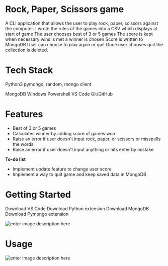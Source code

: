 # Rock, Paper, Scissors game

A CLI application that allows the user to play rock, paper, scissors against the computer.
I  wrote the rules of the games into a CSV which displays at start of game
The user chooses best of 3 or 5 games
The score is kept when necessary wins is met a winner is chosen
Score is written to MongoDB
User can choose to play again or quit
Once user chooses quit the collection is deleted.


# Tech Stack
Python3 
pymongo, random, mongo client

MongoDB
Windows Powershell
VS Code
Git/GitHub

# Features
	

- Best of 3 or 5 games 	
- Calculates winner by adding score of games won
- Raise an error if user doesn't input rock, paper, or scissors or misspells the words
-  Raise an error if user doesn't input anything or hits enter by mistake

**To-do list**
- Implement update feature to change user score
- Implement a way to quit game and keep saved data in MongoDB

# Getting Started
Download VS Code
Download Python extension
Download MongoDB
Download Pymongo extension

![enter image description here](https://ucarecdn.com/067526a7-03d1-441b-8ea1-85aaca48638d/visualstudiodownload.png)



# Usage
![enter image description here](https://ucarecdn.com/8431b3c8-00f9-471c-a501-426d2049ca86/ScreenshotOfgame_played.png)






